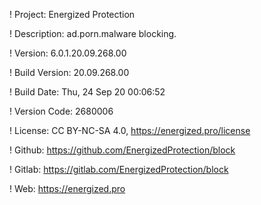 ! Project: Energized Protection

! Description: ad.porn.malware blocking.

! Version: 6.0.1.20.09.268.00

! Build Version: 20.09.268.00

! Build Date: Thu, 24 Sep 20 00:06:52

! Version Code: 2680006

! License: CC BY-NC-SA 4.0, https://energized.pro/license

! Github: https://github.com/EnergizedProtection/block

! Gitlab: https://gitlab.com/EnergizedProtection/block


! Web: https://energized.pro
